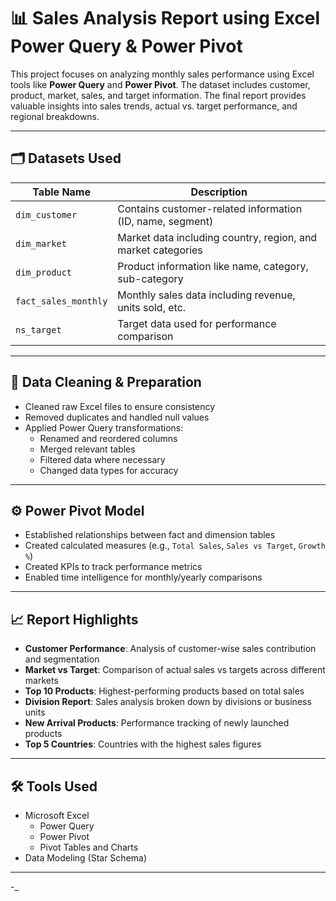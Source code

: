 # 📊 Sales Analysis Report using Excel Power Query & Power Pivot

This project focuses on analyzing monthly sales performance using Excel tools like **Power Query** and **Power Pivot**. The dataset includes customer, product, market, sales, and target information. The final report provides valuable insights into sales trends, actual vs. target performance, and regional breakdowns.

---

## 🗂️ Datasets Used

| Table Name         | Description                                                  |
|--------------------|--------------------------------------------------------------|
| `dim_customer`     | Contains customer-related information (ID, name, segment)    |
| `dim_market`       | Market data including country, region, and market categories |
| `dim_product`      | Product information like name, category, sub-category        |
| `fact_sales_monthly` | Monthly sales data including revenue, units sold, etc.    |
| `ns_target`        | Target data used for performance comparison                  |

---

## 🧹 Data Cleaning & Preparation

- Cleaned raw Excel files to ensure consistency
- Removed duplicates and handled null values
- Applied Power Query transformations:
  - Renamed and reordered columns
  - Merged relevant tables
  - Filtered data where necessary
  - Changed data types for accuracy

---

## ⚙️ Power Pivot Model

- Established relationships between fact and dimension tables
- Created calculated measures (e.g., `Total Sales`, `Sales vs Target`, `Growth %`)
- Created KPIs to track performance metrics
- Enabled time intelligence for monthly/yearly comparisons

---

## 📈 Report Highlights

- **Customer Performance**: Analysis of customer-wise sales contribution and segmentation
- **Market vs Target**: Comparison of actual sales vs targets across different markets
- **Top 10 Products**: Highest-performing products based on total sales
- **Division Report**: Sales analysis broken down by divisions or business units
- **New Arrival Products**: Performance tracking of newly launched products
- **Top 5 Countries**: Countries with the highest sales figures

---

## 🛠️ Tools Used

- Microsoft Excel
  - Power Query
  - Power Pivot
  - Pivot Tables and Charts
- Data Modeling (Star Schema)

---







-_
